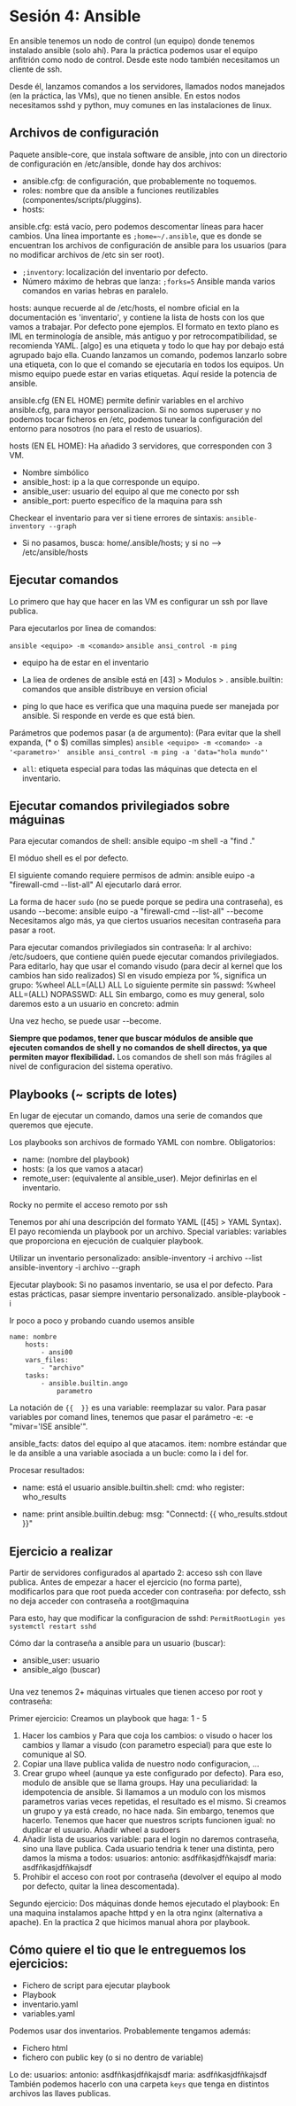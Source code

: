 # Sesión 4: Ansible
En ansible tenemos un nodo de control (un equipo) donde tenemos instalado ansible (solo ahí). Para la práctica podemos usar el equipo anfitrión como nodo de control.
Desde este nodo también necesitamos un cliente de ssh.

Desde él, lanzamos comandos a los servidores, llamados nodos manejados (en la práctica, las VMs), que no tienen ansible.
En estos nodos necesitamos sshd y python, muy comunes en las instalaciones de linux.


## Archivos de configuración
Paquete ansible-core, que instala software de ansible, jnto con un directorio de configuración en /etc/ansible, donde hay dos archivos:
- ansible.cfg: de configuración, que probablemente no toquemos.
- roles: nombre que da ansible a funciones reutilizables (componentes/scripts/pluggins).
- hosts: 

ansible.cfg: está vacío, pero podemos descomentar líneas para hacer cambios.
Una línea importante es `;home=~/.ansible`, que es donde se encuentran los archivos de configuración de ansible para los usuarios (para no modificar archivos de /etc sin ser root).
- `;inventory`: localización del inventario por defecto.
- Número máximo de hebras que lanza: `;forks=5`
    Ansible manda varios comandos en varias hebras en paralelo. 

hosts: aunque recuerde al de /etc/hosts, el nombre oficial en la documentación es 'inventario', y contiene la lista de hosts con los que vamos a trabajar.
Por defecto pone ejemplos.
El formato en texto plano es IML en terminología de ansible, más antiguo y por retrocompatibilidad, se recomienda YAML.
    [algo] es una etiqueta y todo lo que hay por debajo está agrupado bajo ella.
    Cuando lanzamos un comando, podemos lanzarlo sobre una etiqueta, con lo que el comando se ejecutaría en todos los equipos.
    Un mismo equipo puede estar en varias etiquetas. Aquí reside la potencia de ansible.
    
ansible.cfg (EN EL HOME) permite definir variables en el archivo ansible.cfg, para mayor personalizacion. Si no somos superuser y no podemos tocar ficheros en /etc, podemos tunear la configuración del entorno para nosotros (no para el resto de usuarios).

hosts (EN EL HOME):
Ha añadido 3 servidores, que corresponden con 3 VM.
- Nombre simbólico
- ansible_host: ip a la que corresponde un equipo.
- ansible_user: usuario del equipo al que me conecto por ssh
- ansible_port: puerto específico de la maquina para ssh

Checkear el inventario para ver si tiene errores de sintaxis:
`ansible-inventory --graph`
- Si no pasamos, busca: home/.ansible/hosts; y si no --> /etc/ansible/hosts

## Ejecutar comandos
Lo primero que hay que hacer en las VM es configurar un ssh por llave publica.

Para ejecutarlos por linea de comandos:

`ansible <equipo> -m <comando>`
`ansible ansi_control -m ping`

- equipo ha de estar en el inventario
- La liea de ordenes de ansible está en [43] > Modulos > .
    ansible.builtin: comandos que ansible distribuye en version oficial

- ping lo que hace es verifica que una maquina puede ser manejada por ansible. 
    Si responde en verde es que está bien.


Parámetros que podemos pasar (a de argumento):
(Para evitar que la shell expanda, (* o $) comillas simples)
`ansible <equipo> -m <comando> -a '<parametro>' `
`ansible ansi_control -m ping -a 'data="hola mundo"'`

- `all`: etiqueta especial para todas las máquinas que detecta en el inventario.

## Ejecutar comandos privilegiados sobre máguinas
Para ejecutar comandos de shell:
ansible equipo -m shell -a "find ."

El móduo shell es el por defecto.

El siguiente comando requiere permisos de admin:
ansible euipo -a "firewall-cmd --list-all" 
Al ejecutarlo dará error.

La forma de hacer `sudo` (no se puede porque se pedira una contraseña), es usando --become:
ansible euipo -a "firewall-cmd --list-all" --become
Necesitamos algo más, ya que ciertos usuarios necesitan contraseña para pasar a root.

Para ejecutar comandos privilegiados sin contraseña:
Ir al archivo: /etc/sudoers, que contiene quién puede ejecutar comandos privilegiados.
Para editarlo, hay que usar el comando visudo (para decir al kernel que los cambios han sido realizados)
SI en visudo empieza por %, significa un grupo:
%wheel  ALL=(ALL)   ALL
Lo siguiente permite sin passwd:
%wheel  ALL=(ALL)   NOPASSWD: ALL
Sin embargo, como es muy general, solo daremos esto a un usuario en concreto: admin

Una vez hecho, se puede usar --become.


**Siempre que podamos, tener que buscar módulos de ansible que ejecuten comandos de shell y no comandos de shell directos, ya que permiten mayor flexibilidad.**
Los comandos de shell son más frágiles al nivel de configuracion del sistema operativo.

## Playbooks (~ scripts de lotes)
En lugar de ejecutar un comando, damos una serie de comandos que queremos que ejecute.

Los playbooks son archivos de formado YAML con nombre. Obligatorios:
- name: (nombre del playbook)
- hosts: (a los que vamos a atacar)
- remote_user: (equivalente al ansible_user). Mejor definirlas en el inventario.

Rocky no permite el acceso remoto por ssh

Tenemos por ahí una descripción del formato YAML ([45] > YAML Syntax).
El payo recomienda un playbook por un archivo.
Special variables: variables que proporciona en ejecución de cualquier playbook.


Utilizar un inventario personalizado:
ansible-inventory -i archivo --list
ansible-inventory -i archivo --graph


Ejecutar playbook:
Si no pasamos inventario, se usa el por defecto. Para estas prácticas, pasar siempre inventario personalizado.
ansible-playbook -i <inventario> <playbook>

Ir poco a poco y probando cuando usemos ansible

```
name: nombre
    hosts:
        - ansi00
    vars_files:
        - "archivo"
    tasks:
        - ansible.builtin.ango
            parametro
```

La notación de `{{  }}` es una variable: reemplazar su valor.
Para pasar variables por comand lines, tenemos que pasar el parámetro -e: 
    -e "mivar='ISE ansible'".
    

ansible_facts: datos del equipo al que atacamos.
item: nombre estándar que le da ansible a una variable asociada a un bucle: como la i del for.

Procesar resultados:

- name: está el usuario
    ansible.builtin.shell:
        cmd: who
    register: who_results

- name: print 
    ansible.builtin.debug:
        msg: "Connectd: {\{ who_results.stdout }}"

## Ejercicio a realizar
Partir de servidores configurados al apartado 2: acceso ssh con llave publica.
Antes de empezar a hacer el ejercicio (no forma parte), modificarlos para que root pueda acceder con contraseña: por defecto, ssh no deja acceder con contraseña a root@maquina

Para esto, hay que modificar la configuracion de sshd:
`PermitRootLogin yes`
`systemctl restart sshd`

Cómo dar la contraseña a ansible para un usuario (buscar):
- ansible_user: usuario
- ansible_algo (buscar)



### 
Una vez tenemos 2+ máquinas virtuales que tienen acceso por root y contraseña:

Primer ejercicio:
Creamos un playbook que haga: 1 - 5
1. Hacer los cambios y Para que coja los cambios: o visudo o hacer los cambios y llamar a visudo (con parametro especial) para que este lo comunique al SO.
2. Copiar una llave publica valida de nuestro nodo configuracion, ... 
3. Crear grupo wheel (aunque ya este configurado por defecto). Para eso, modulo de ansible que se llama groups.
    Hay una peculiaridad: la idempotencia de ansible. Si llamamos a un modulo con los mismos parametros varias veces repetidas, el resultado es el mismo.
    Si creamos un grupo y ya está creado, no hace nada. Sin embargo, tenemos que hacerlo.
    Tenemos que hacer que nuestros scripts funcionen igual: no duplicar el usuario.
    Añadir wheel a sudoers
4. Añadir lista de usuarios variable: para el login no daremos contraseña, sino una llave publica.
    Cada usuario tendria k tener una distinta, pero damos la misma a todos:
    usuarios:
        antonio: asdfñkasjdfñkajsdf
        maria: asdfñkasjdfñkajsdf
5. Prohibir el acceso con root por contraseña (devolver el equipo al modo por defecto, quitar la linea descomentada).

Segundo ejercicio:
Dos máquinas donde hemos ejecutado el playbook:
En una maquina instalamos apache httpd y en la otra nginx (alternativa a apache).
En la practica 2 que hicimos manual ahora por playbook.
    
## Cómo quiere el tio que le entreguemos los ejercicios:
- Fichero de script para ejecutar playbook
- Playbook
- inventario.yaml
- variables.yaml

Podemos usar dos inventarios.
Probablemente tengamos además:
- Fichero html
- fichero con public key (o si no dentro de variable)

Lo de:
    usuarios:
        antonio: asdfñkasjdfñkajsdf
        maria: asdfñkasjdfñkajsdf
También podemos hacerlo con una carpeta `keys` que tenga en distintos archivos las llaves publicas.

